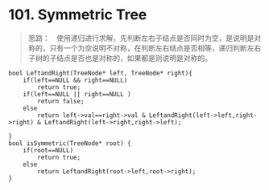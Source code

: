 # 101. Symmetric Tree

> 思路：　使用递归进行求解，先判断左右子结点是否同时为空，是说明是对称的，只有一个为空说明不对称，在判断左右结点是否相等，递归判断左右子树的子结点是否也是对称的，如果都是则说明是对称的。

    bool LeftandRight(TreeNode* left, TreeNode* right){
        if(left==NULL && right==NULL)
            return true;
        if(left==NULL || right==NULL )
            return false;
        else
            return left->val==right->val & LeftandRight(left->left,right->right) & LeftandRight(left->right,right->left);
        
    }
    bool isSymmetric(TreeNode* root) {
        if(root==NULL)
            return true;
        else
            return LeftandRight(root->left,root->right);
    }